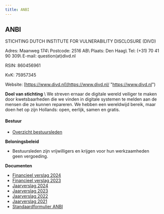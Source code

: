 ```yaml
---
title: ANBI
---
```

## ANBI

STICHTING DUTCH INSTITUTE FOR VULNERABILITY DISCLOSURE (DIVD)

Adres: Maanweg 174\\
Postcode: 2516 AB\\
Plaats: Den Haag\\
Tel: (+31) 70 41 90 309\\
E-mail: question(at)divd.nl

RSIN: 860456961

KvK: 75957345

Website: [https://www.divd.nl](https://www.divd.nl/ "https://www.divd.nl")

**Doel van stichting** \\
We streven ernaar de digitale wereld veiliger te maken door kwetsbaarheden die we vinden in digitale systemen te melden aan de mensen die ze kunnen repareren. We hebben een wereldwijd bereik, maar doen het op zijn Hollands: open, eerlijk, samen en gratis.

#### **Bestuur**

- [Overzicht bestuursleden](https://www.divd.nl/who-we-are/team/)

**Beloningsbeleid**

- Bestuursleden zijn vrijwilligers en krijgen voor hun werkzaamheden geen vergoeding.

**Documenten**

- [Financieel verslag 2024](https://www.divd.nl/documents/DIVD%20financieel%20verslag%202024_def_was%20getekend.pdf)
- [Financieel verslag 2023](/documents/DIVD.financieel.verslag.2023.pdf)
- [Jaarverslag 2024](https://www.divd.nl/documents/DIVD_Annual_Report_2024.pdf)
- [Jaarverslag 2023](/documents/DIVD.Annual.Report.2023.pdf)
- [Jaarverslag 2022](/documents/DIVD%20jaarverslag%202022.pdf)
- [Jaarverslag 2021](/documents/DIVD%20jaarverslag%202021.pdf)
- [Standaardformulier ANBI](/documents/Standaardformulier%20ANBI.pdf)
